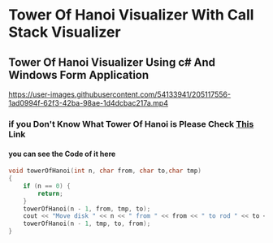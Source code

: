 # Tower Of Hanoi Visualizer With Call Stack Visualizer
## Tower Of Hanoi Visualizer Using c# And Windows Form Application 





https://user-images.githubusercontent.com/54133941/205117556-1ad0994f-62f3-42ba-98ae-1d4dcbac217a.mp4





### if you Don't Know What Tower Of Hanoi is Please Check [This ](https://en.wikipedia.org/wiki/Tower_of_Hanoi) Link

#### you can see the Code of it here 
```cpp
void towerOfHanoi(int n, char from, char to,char tmp)
{
    if (n == 0) {
        return;
    }
    towerOfHanoi(n - 1, from, tmp, to);
    cout << "Move disk " << n << " from " << from << " to rod " << to << "\n";
    towerOfHanoi(n - 1, tmp, to, from);
}
```
